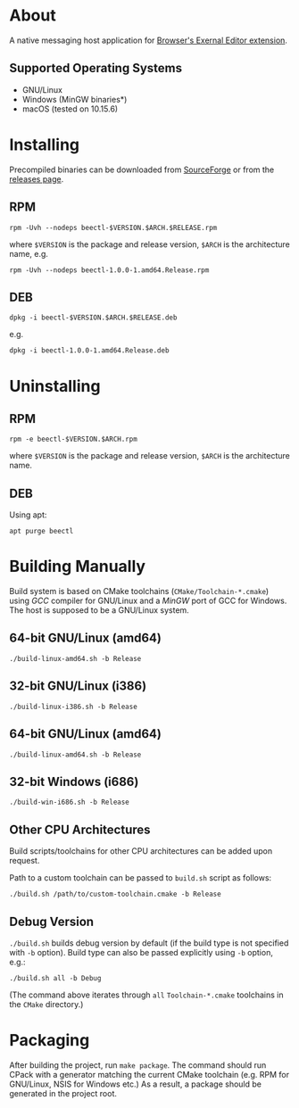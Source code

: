 # About

A native messaging host application for [Browser's Exernal Editor extension](https://github.com/rosmanov/chrome-bee).

## Supported Operating Systems

- GNU/Linux
- Windows (MinGW binaries*)
- macOS (tested on 10.15.6)

# Installing

Precompiled binaries can be downloaded from [SourceForge](https://sourceforge.net/projects/beectl/) or from the [releases page](https://github.com/rosmanov/bee-host/releases).

## RPM

```
rpm -Uvh --nodeps beectl-$VERSION.$ARCH.$RELEASE.rpm
```
where `$VERSION` is the package and release version, `$ARCH` is the architecture name, e.g.

```
rpm -Uvh --nodeps beectl-1.0.0-1.amd64.Release.rpm
```

## DEB

```
dpkg -i beectl-$VERSION.$ARCH.$RELEASE.deb
```

e.g.

```
dpkg -i beectl-1.0.0-1.amd64.Release.deb
```

# Uninstalling

## RPM

```
rpm -e beectl-$VERSION.$ARCH.rpm
```
where `$VERSION` is the package and release version, `$ARCH` is the architecture name.

## DEB

Using apt:
```
apt purge beectl
```

# Building Manually

Build system is based on CMake toolchains (`CMake/Toolchain-*.cmake`) using *GCC* compiler for GNU/Linux and a *MinGW* port of GCC for Windows. The host is supposed to be a GNU/Linux system.

## 64-bit GNU/Linux (amd64)

```
./build-linux-amd64.sh -b Release
```

## 32-bit GNU/Linux (i386)

```
./build-linux-i386.sh -b Release
```

## 64-bit GNU/Linux (amd64)

```
./build-linux-amd64.sh -b Release
```

## 32-bit Windows (i686)

```
./build-win-i686.sh -b Release
```

## Other CPU Architectures

Build scripts/toolchains for other CPU architectures can be added upon request.

Path to a custom toolchain can be passed to `build.sh` script as follows:

```
./build.sh /path/to/custom-toolchain.cmake -b Release
```

## Debug Version

`./build.sh` builds debug version by default (if the build type is not specified with `-b` option). Build type can also be passed explicitly using `-b` option, e.g.:

```
./build.sh all -b Debug
```

(The command above iterates through `all` `Toolchain-*.cmake` toolchains in the `CMake` directory.)

# Packaging

After building the project, run `make package`. The command should run CPack with a generator matching the current CMake toolchain (e.g. RPM for GNU/Linux, NSIS for Windows etc.) As a result, a package should be generated in the project root.
